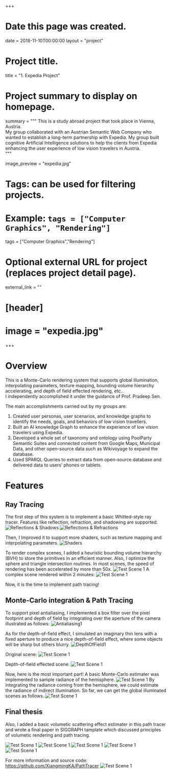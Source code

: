 +++
# Date this page was created.
date = 2018-11-10T00:00:00
layout = "project"

# Project title.
title = "1. Expedia Project"

# Project summary to display on homepage.
summary = """
This is a study abroad project that took place in Vienna, Austria. <br>
My group collaborated with an Austrian Semantic Web Company who wanted to establish a long-term partnership with Expedia. My group built cognitive Artificial Intelligence solutions to help the clients from Expedia enhancing the user experience of low vision travelers in Austria.<br>
 """
 
image_preview = "expedia.jpg"

# Tags: can be used for filtering projects.
# Example: `tags = ["Computer Graphics", "Rendering"]`
tags = ["Computer Graphics","Rendering"]

# Optional external URL for project (replaces project detail page).
external_link = ""

# [header]
# image = "expedia.jpg"

+++

# Overview
This is a Monte-Carlo rendering system that supports global illumination, interpolating parameters, texture mapping, bounding volume hierarchy accelerating, and depth of field effected rendering, etc..<br>
I independently accomplished it under the guidance of Prof. Pradeep Sen. <br>

The main accomplishments carried out by my groups are: <br>
1. Created user personas, user scenarios, and knowledge graphs to identify the needs, goals, and behaviors of low vision travellers. 
2. Built an AI knowledge Graph to enhance the experience of low vision travelers using Expedia. <br>
3. Developed a whole set of taxonomy and ontology using PoolParty Semantic Suites and connected content from Google Maps, Municipal Data, and other open-source data such as Wikivoyage to expand the database.<br>
4. Used SPARQL Queries to extract data from open-source database and delivered data to users’ phones or tablets.

# Features
## Ray Tracing

The first step of this system is to implement a basic Whitted-style ray tracer. Features like reflection, refraction, and shadowing are supported.
![Reflections & Shadows](img/Scene-Test5.jpg)
![Reflections & Refractions](img/Scene-Test2.jpg)

Then, I Improved it to support more shaders, such as texture mapping and interpolating parameters.
![Shaders](img/Shaders.jpg)

To render complex scenes, I added a heuristic bounding volume hierarchy (BVH) to store the primitives in an efficient manner. Also, I optimize the sphere and triangle intersection routines. In most scenes, the speed of rendering has been accelerated by more than 50x.
![Test Scene 1](img/BVH.jpg)
A complex scene rendered within 2 minutes:
![Test Scene 1](img/Scene2-Test5.jpg)

Now, it is the time to implement path tracing!

## Monte-Carlo integration & Path Tracing

To support pixel antialiasing, I implemented a box filter over the pixel footprint and depth of field by integrating over the aperture of the camera illustrated as follows:
![Antialiasing1](img/Antialiasing1.jpg)

As for the depth-of-field effect, I simulated an imaginary thin lens with a fixed aperture to produce a nice depth-of-field effect, where some objects will be sharp but others blurry.
![DepthOfField1](img/DepthOfField1.jpg)

Original scene:
![Test Scene 1](img/Scene2-Test4.jpg)

Depth-of-field effected scene:
![Test Scene 1](img/DepthOfField.jpg)

Now, here is the most important part! 
A basic Monte-Carlo estimater was implemented to sample radiance of the hemisphere.
![Test Scene 1](img/PathTracing.jpg)
By integrating the radiance coming from the hemisphere, we could estimate the radiance of indirect illumination. So far, we can get the global illuminated scenes as follows.
![Test Scene 1](img/PathTracing2.jpg)

## Final thesis

Also, I added a basic volumetic scattering effect estimater in this path tracer and wrote a final paper in SIGGRAPH tamplate which discussed principles of volumetic rendering and path tracing.

![Test Scene 1](img/Final1.jpg)
![Test Scene 1](img/Final2.jpg)
![Test Scene 1](img/Final3.jpg)
![Test Scene 1](img/Final4.jpg)
![Test Scene 1](img/Final5.jpg)

For more information and source code: https://github.com/XiangmingKA/PathTracer
![Test Scene 1](img/Scene-Test4.jpg)

